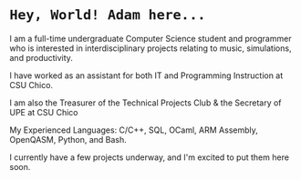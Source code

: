 # `Hey, World! Adam here...`
I am a full-time undergraduate Computer Science student and programmer who is interested in interdisciplinary projects relating to music, simulations, and productivity.

I have worked as an assistant for both IT and Programming Instruction at CSU Chico.

I am also the Treasurer of the Technical Projects Club & the Secretary of UPE at CSU Chico

My Experienced Languages: C/C++, SQL, OCaml, ARM Assembly, OpenQASM, Python, and Bash.

I currently have a few projects underway, and I'm excited to put them here soon.

<!---
AdamUllmann/AdamUllmann is a ✨ special ✨ repository because its `README.md` (this file) appears on your GitHub profile.
You can click the Preview link to take a look at your changes.
--->
